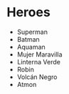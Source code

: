 # Heroes

* Superman
* Batman
* Aquaman
* Mujer Maravilla
* Linterna Verde
* Robin
* Volcán Negro
* Atmon
